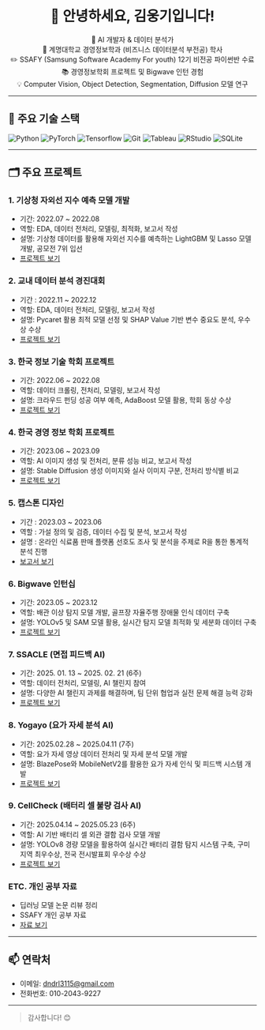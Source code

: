 <h1 align="center">👋 안녕하세요, 김웅기입니다!</h1>
<p align="center">
  🌱 AI 개발자 & 데이터 분석가<br>
  🏫 계명대학교 경영정보학과 (비즈니스 데이터분석 부전공) 학사<br>
  ✏️ SSAFY (Samsung Software Academy For youth) 12기 비전공 파이썬반 수료<br>
  📚 경영정보학회 프로젝트 및 Bigwave 인턴 경험<br>
  💡 Computer Vision, Object Detection, Segmentation, Diffusion 모델 연구<br>
</p>

---

## 🔧 주요 기술 스택

![Python](https://img.shields.io/badge/Python-3776AB?logo=python&logoColor=white)
![PyTorch](https://img.shields.io/badge/PyTorch-EE4C2C?logo=pytorch&logoColor=white)
![Tensorflow](https://img.shields.io/badge/Tensorflow-FFBB00?logo=tensorflow&logoColor=black)
![Git](https://img.shields.io/badge/Git-F05032?logo=git&logoColor=white)
![Tableau](https://img.shields.io/badge/Tableau-E97627?logo=Tableau&logoColor=white)
![RStudio](https://img.shields.io/badge/RStudio-75AADB?logo=RStudio&logoColor=white)
![SQLite](https://img.shields.io/badge/SQLite-003B57?logo=sqlite&logoColor=white)

---

## 🗂 주요 프로젝트

### 1. 기상청 자외선 지수 예측 모델 개발  
- 기간: 2022.07 ~ 2022.08  
- 역할: EDA, 데이터 전처리, 모델링, 최적화, 보고서 작성  
- 설명: 기상청 데이터를 활용해 자외선 지수를 예측하는 LightGBM 및 Lasso 모델 개발, 공모전 7위 입선
- [프로젝트 보기](https://github.com/wwwoong1/Meteorological)

### 2. 교내 데이터 분석 경진대회
- 기간 : 2022.11 ~ 2022.12
- 역할: EDA, 데이터 전처리, 모델링, 보고서 작성  
- 설명: Pycaret 활용 최적 모델 선정 및 SHAP Value 기반 변수 중요도 분석, 우수상 수상
- [프로젝트 보기](https://github.com/wwwoong1/Intra-school-competition)

### 3. 한국 정보 기술 학회 프로젝트  
- 기간: 2022.06 ~ 2022.08  
- 역할: 데이터 크롤링, 전처리, 모델링, 보고서 작성  
- 설명: 크라우드 펀딩 성공 여부 예측, AdaBoost 모델 활용, 학회 동상 수상  
- [프로젝트 보기](https://github.com/wwwoong1/kmis)

### 4. 한국 경영 정보 학회 프로젝트  
- 기간: 2023.06 ~ 2023.09  
- 역할: AI 이미지 생성 및 전처리, 분류 성능 비교, 보고서 작성  
- 설명: Stable Diffusion 생성 이미지와 실사 이미지 구분, 전처리 방식별 비교  
- [프로젝트 보기](https://github.com/wwwoong1/kmis_2)

### 5. 캡스톤 디자인
- 기간 : 2023.03 ~ 2023.06
- 역할 : 가설 정의 및 검증, 데이터 수집 및 분석, 보고서 작성
- 설명 : 온라인 식료품 판매 플랫폼 선호도 조사 및 분석을 주제로 R을 통한 통계적 분석 진행
- [보고서 보기](https://github.com/wwwoong1/caps)

### 6. Bigwave 인턴십  
- 기간: 2023.05 ~ 2023.12  
- 역할: 배관 이상 탐지 모델 개발, 골프장 자율주행 장애물 인식 데이터 구축  
- 설명: YOLOv5 및 SAM 모델 활용, 실시간 탐지 모델 최적화 및 세분화 데이터 구축  
- [프로젝트 보기](https://github.com/wwwoong1/bigwave)

### 7. SSACLE (면접 피드백 AI)
- 기간: 2025. 01. 13 ~ 2025. 02. 21 (6주) 
- 역할: 데이터 전처리, 모델링, AI 챌린지 참여  
- 설명: 다양한 AI 챌린지 과제를 해결하며, 팀 단위 협업과 실전 문제 해결 능력 강화  
- [프로젝트 보기](https://github.com/wwwoong1/SSACLE)

### 8. Yogayo (요가 자세 분석 AI)  
- 기간: 2025.02.28 ~ 2025.04.11 (7주)  
- 역할: 요가 자세 영상 데이터 전처리 및 자세 분석 모델 개발  
- 설명: BlazePose와 MobileNetV2를 활용한 요가 자세 인식 및 피드백 시스템 개발  
- [프로젝트 보기](https://github.com/wwwoong1/yogayo)

### 9. CellCheck (배터리 셀 불량 검사 AI)  
- 기간: 2025.04.14 ~ 2025.05.23 (6주)
- 역할: AI 기반 배터리 셀 외관 결함 검사 모델 개발  
- 설명: YOLOv8 경량 모델을 활용하여 실시간 배터리 결함 탐지 시스템 구축, 구미 지역 최우수상, 전국 전시발표회 우수상 수상
- [프로젝트 보기](https://github.com/wwwoong1/cellcheck)

### ETC. 개인 공부 자료
- 딥러닝 모델 논문 리뷰 정리
- SSAFY 개인 공부 자료
- [자료 보기](https://github.com/wwwoong1/study)
---

## 📫 연락처  
- 이메일: dndrl3115@gmail.com  
- 전화번호: 010-2043-9227

---

> 감사합니다! 😊

